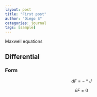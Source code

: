 ```yaml
---
layout: post
title: "First post"
author: "Diego S"
categories: journal
tags: [sample]
---
```


Maxwell equations

## Differential

### Form

$$ dF=-*J $$

$$ \delta F = 0$$
